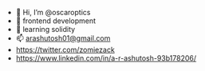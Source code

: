 - 👋 Hi, I’m @oscaroptics
- 👀 frontend development
- 🌱 learning solidity
- 📫 arashutosh01@gmail.com
- https://twitter.com/zomiezack
- https://www.linkedin.com/in/a-r-ashutosh-93b178206/

<!---
oscaroptics/oscaroptics is a ✨ special ✨ repository because its `README.md` (this file) appears on your GitHub profile.
You can click the Preview link to take a look at your changes.
--->
